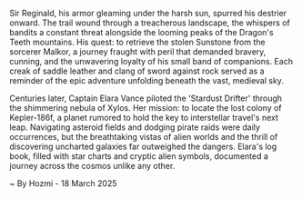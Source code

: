 
Sir Reginald, his armor gleaming under the harsh sun, spurred his destrier onward.  The trail wound through a treacherous landscape, the whispers of bandits a constant threat alongside the looming peaks of the Dragon's Teeth mountains. His quest: to retrieve the stolen Sunstone from the sorcerer Malkor, a journey fraught with peril that demanded bravery, cunning, and the unwavering loyalty of his small band of companions. Each creak of saddle leather and clang of sword against rock served as a reminder of the epic adventure unfolding beneath the vast, medieval sky.

Centuries later, Captain Elara Vance piloted the 'Stardust Drifter' through the shimmering nebula of Xylos.  Her mission: to locate the lost colony of Kepler-186f, a planet rumored to hold the key to interstellar travel's next leap. Navigating asteroid fields and dodging pirate raids were daily occurrences, but the breathtaking vistas of alien worlds and the thrill of discovering uncharted galaxies far outweighed the dangers. Elara's log book, filled with star charts and cryptic alien symbols, documented a journey across the cosmos unlike any other.

~ By Hozmi - 18 March 2025
